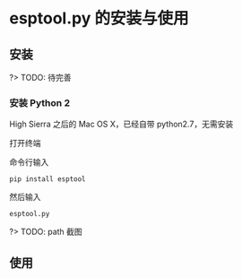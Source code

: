 # esptool.py 的安装与使用

## 安装

?> TODO: 待完善

### 安装 Python 2

High Sierra 之后的 Mac OS X，已经自带 python2.7，无需安装



打开终端

命令行输入

```pip install esptool```

然后输入

```esptool.py```

?> TODO: path 截图







## 使用

